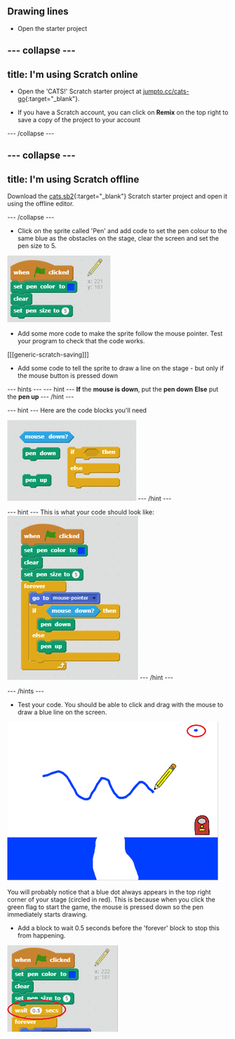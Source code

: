 ## Drawing lines

+ Open the starter project

--- collapse ---
---
title: I'm using Scratch online
---

+ Open the 'CATS!' Scratch starter project at [jumpto.cc/cats-go](http://jumpto.cc/cats-go){:target="_blank"}.

+ If you have a Scratch account, you can click on **Remix** on the top right to save a copy of the project to your account


--- /collapse ---

--- collapse ---
---
title: I'm using Scratch offline
---

Download the [cats.sb2](resources/cats.sb2){:target="_blank"} Scratch starter project and open it using the offline editor.

--- /collapse ---

+ Click on the sprite called 'Pen' and add code to set the pen colour to the same blue as the obstacles on the stage, clear the screen and set the pen size to 5.

![Set pen color](images/pen-color.png)

+ Add some more code to make the sprite follow the mouse pointer. Test your program to check that the code works.

[[[generic-scratch-saving]]]

+ Add some code to tell the sprite to draw a line on the stage - but only if the mouse button is pressed down

--- hints ---
--- hint ---
**If** the **mouse is down**, put the **pen down**
**Else** put the **pen up**
--- /hint ---

--- hint ---
Here are the code blocks you'll need

![Drawing with the pen hint](images/draw-with-pen-hint.png)
--- /hint ---

--- hint ---
This is what your code should look like:
![Drawing with the pen solution](images/draw-with-pen-solution.png)
--- /hint ---

--- /hints ---

+ Test your code. You should be able to click and drag with the mouse to draw a blue line on the screen.

![Draw a line](images/draw-a-line.png)

You will probably notice that a blue dot always appears in the top right corner of your stage (circled in red). This is because when you click the green flag to start the game, the mouse is pressed down so the pen immediately starts drawing.

+ Add a block to wait 0.5 seconds before the 'forever' block to stop this from happening.

![Wait half a second](images/wait-half-second.png)
